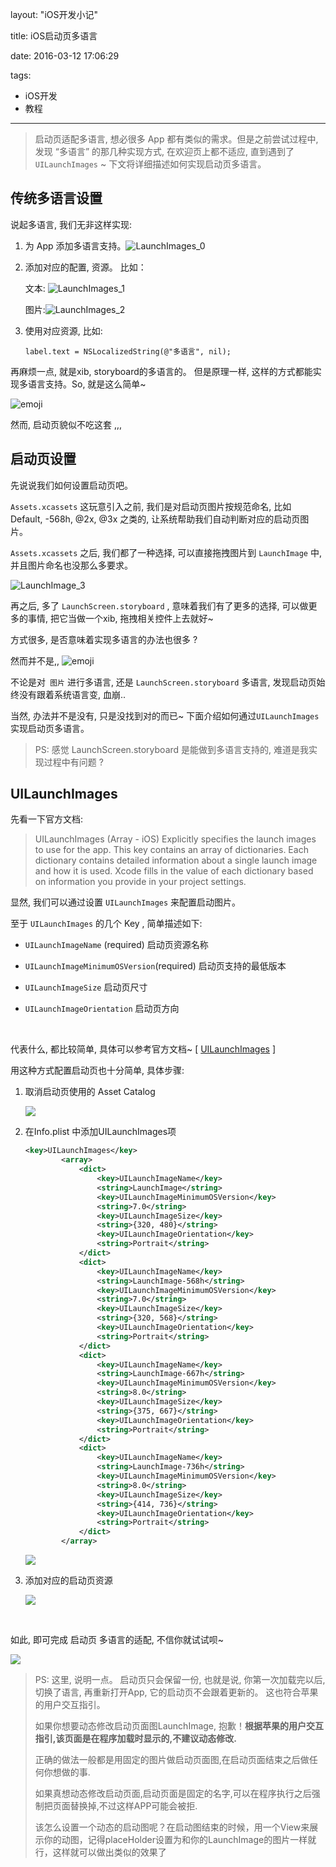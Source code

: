 layout: "iOS开发小记"

title: iOS启动页多语言

date: 2016-03-12 17:06:29

tags:

- iOS开发
- 教程

------

>  启动页适配多语言, 想必很多 App 都有类似的需求。但是之前尝试过程中, 发现  “多语言” 的那几种实现方式, 在欢迎页上都不适应, 直到遇到了 `UILaunchImages` ~ 下文将详细描述如何实现启动页多语言。

<!--more-->

## 传统多语言设置

说起多语言, 我们无非这样实现:

1. 为 App 添加多语言支持。![LaunchImages_0](https://raw.githubusercontent.com/colin1994/colin1994.github.io/feature/hexo/BlogResources/iOS/LaunchImage/LaunchImagesLaunchImages_0.png)
   
2. 添加对应的配置, 资源。 比如：
   
   文本: ![LaunchImages_1](https://raw.githubusercontent.com/colin1994/colin1994.github.io/feature/hexo/BlogResources/iOS/LaunchImage/LaunchImagesLaunchImages_1.png)
   
   图片:![LaunchImages_2](https://raw.githubusercontent.com/colin1994/colin1994.github.io/feature/hexo/BlogResources/iOS/LaunchImage/LaunchImagesLaunchImages_2.png)
   
3. 使用对应资源, 比如:
   
   ``` objc
   label.text = NSLocalizedString(@"多语言", nil);
   ```



再麻烦一点, 就是xib, storyboard的多语言的。 但是原理一样, 这样的方式都能实现多语言支持。So, 就是这么简单~

![emoji](http://wanzao2.b0.upaiyun.com/system/pictures/181/original/%E5%BC%80%E5%BF%8309.png)

 然而, 启动页貌似不吃这套 ,,,



## 启动页设置

先说说我们如何设置启动页吧。

`Assets.xcassets` 这玩意引入之前, 我们是对启动页图片按规范命名, 比如 Default, -568h, @2x, @3x 之类的, 让系统帮助我们自动判断对应的启动页图片。

`Assets.xcassets` 之后, 我们都了一种选择, 可以直接拖拽图片到 `LaunchImage` 中, 并且图片命名也没那么多要求。

![LaunchImage_3](http://upload-images.jianshu.io/upload_images/262538-a84f9bece1aa8b37.jpeg?imageMogr2/auto-orient/strip%7CimageView2/2/w/1240/format/jpg)



再之后, 多了 `LaunchScreen.storyboard` , 意味着我们有了更多的选择, 可以做更多的事情, 把它当做一个xib, 拖拽相关控件上去就好~



方式很多, 是否意味着实现多语言的办法也很多 ?

然而并不是,, ![emoji](http://wanzao2.b0.upaiyun.com/system/pictures/283/original/%E7%94%9F%E6%B0%9411.png)



不论是对` 图片` 进行多语言, 还是 `LaunchScreen.storyboard` 多语言, 发现启动页始终没有跟着系统语言变, 血崩..



当然, 办法并不是没有, 只是没找到对的而已~ 下面介绍如何通过`UILaunchImages` 实现启动页多语言。

> PS: 感觉 LaunchScreen.storyboard 是能做到多语言支持的, 难道是我实现过程中有问题 ? 



## UILaunchImages

先看一下官方文档:



> UILaunchImages (Array - iOS) Explicitly specifies the launch images to use for the app. This key contains an array of dictionaries. Each dictionary contains detailed information about a single launch image and how it is used. Xcode fills in the value of each dictionary based on information you provide in your project settings.

显然, 我们可以通过设置 `UILaunchImages` 来配置启动图片。

至于 `UILaunchImages` 的几个 Key , 简单描述如下: 

- `UILaunchImageName` (required) 启动页资源名称
  
- `UILaunchImageMinimumOSVersion`(required) 启动页支持的最低版本
  
- `UILaunchImageSize` 启动页尺寸
  
- `UILaunchImageOrientation` 启动页方向
  
  ​

代表什么, 都比较简单, 具体可以参考官方文档~ [  [UILaunchImages](https://developer.apple.com/library/ios/documentation/General/Reference/InfoPlistKeyReference/Articles/iPhoneOSKeys.html#//apple_ref/doc/uid/TP40009252-SW28) ]

用这种方式配置启动页也十分简单, 具体步骤:

1. 取消启动页使用的 Asset Catalog
   
   ![](http://7xkc7a.com1.z0.glb.clouddn.com/LaunchImages%E5%B1%8F%E5%B9%95%E5%BF%AB%E7%85%A7%202016-03-12%20%E4%B8%8B%E5%8D%884.44.06.png)
   
2. 在Info.plist 中添加UILaunchImages项
   
   ``` xml
   <key>UILaunchImages</key>
           <array>
               <dict>
                   <key>UILaunchImageName</key>
                   <string>LaunchImage</string>
                   <key>UILaunchImageMinimumOSVersion</key>
                   <string>7.0</string>
                   <key>UILaunchImageSize</key>
                   <string>{320, 480}</string>
                   <key>UILaunchImageOrientation</key>
                   <string>Portrait</string>
               </dict>
               <dict>
                   <key>UILaunchImageName</key>
                   <string>LaunchImage-568h</string>
                   <key>UILaunchImageMinimumOSVersion</key>
                   <string>7.0</string>
                   <key>UILaunchImageSize</key>
                   <string>{320, 568}</string>
                   <key>UILaunchImageOrientation</key>
                   <string>Portrait</string>
               </dict>
               <dict>
                   <key>UILaunchImageName</key>
                   <string>LaunchImage-667h</string>
                   <key>UILaunchImageMinimumOSVersion</key>
                   <string>8.0</string>
                   <key>UILaunchImageSize</key>
                   <string>{375, 667}</string>
                   <key>UILaunchImageOrientation</key>
                   <string>Portrait</string>
               </dict>
               <dict>
                   <key>UILaunchImageName</key>
                   <string>LaunchImage-736h</string>
                   <key>UILaunchImageMinimumOSVersion</key>
                   <string>8.0</string>
                   <key>UILaunchImageSize</key>
                   <string>{414, 736}</string>
                   <key>UILaunchImageOrientation</key>
                   <string>Portrait</string>
               </dict>
           </array>
   ```
   
   ![](https://raw.githubusercontent.com/colin1994/colin1994.github.io/feature/hexo/BlogResources/iOS/LaunchImage/LaunchImagesLaunchImages_4.png)
   
3. 添加对应的启动页资源
   
   ![](https://raw.githubusercontent.com/colin1994/colin1994.github.io/feature/hexo/BlogResources/iOS/LaunchImage/LaunchImagesLaunchImages_3.png)
   
   ​



如此, 即可完成 启动页 多语言的适配, 不信你就试试呗~ 

![](http://wanzao2.b0.upaiyun.com/system/pictures/270/original/%E5%BE%97%E7%91%9F10.png)



> PS: 这里, 说明一点。 启动页只会保留一份, 也就是说, 你第一次加载完以后, 切换了语言, 再重新打开App, 它的启动页不会跟着更新的。 这也符合苹果的用户交互指引。
> 
> 如果你想要动态修改启动页面图LaunchImage, 抱歉！**根据苹果的用户交互指引,该页面是在程序加载时显示的,不建议动态修改.**
> 
> 正确的做法一般都是用固定的图片做启动页面图,在启动页面结束之后做任何你想做的事.
> 
> 如果真想动态修改启动页面,启动页面是固定的名字,可以在程序执行之后强制把页面替换掉,不过这样APP可能会被拒.
> 
> 该怎么设置一个动态的启动图呢？在启动图结束的时候，用一个View来展示你的动图，记得placeHolder设置为和你的LaunchImage的图片一样就行，这样就可以做出类似的效果了
